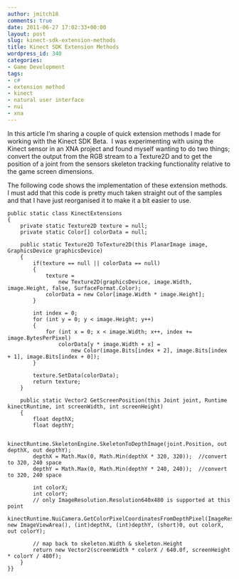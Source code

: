 ```yaml
---
author: jmitch18
comments: true
date: 2011-06-27 17:02:33+00:00
layout: post
slug: kinect-sdk-extension-methods
title: Kinect SDK Extension Methods
wordpress_id: 340
categories:
- Game Development
tags:
- c#
- extension method
- kinect
- natural user interface
- nui
- xna
---
```


In this article I’m sharing a couple of quick extension methods I made for working with the Kinect SDK Beta.  I was experimenting with using the Kinect sensor in an XNA project and found myself wanting to do two things; convert the output from the RGB stream to a Texture2D and to get the position of a joint from the sensors skeleton tracking functionality relative to the game screen dimensions.

<!-- more -->

The following code shows the implementation of these extension methods.  I must add that this code is pretty much taken straight out of the samples and that I have just reorganised it to make it a bit easier to use.

    
    public static class KinectExtensions
    {
        private static Texture2D texture = null;
        private static Color[] colorData = null;
    
        public static Texture2D ToTexture2D(this PlanarImage image, GraphicsDevice graphicsDevice)
        {
            if(texture == null || colorData == null)
            {
                texture = 
                    new Texture2D(graphicsDevice, image.Width, image.Height, false, SurfaceFormat.Color);
                colorData = new Color[image.Width * image.Height];
            }
    
            int index = 0;
            for (int y = 0; y < image.Height; y++)
            {
                for (int x = 0; x < image.Width; x++, index += image.BytesPerPixel)
                    colorData[y * image.Width + x] = 
                        new Color(image.Bits[index + 2], image.Bits[index + 1], image.Bits[index + 0]);
            }
    
            texture.SetData(colorData);
            return texture;
        }
    
        public static Vector2 GetScreenPosition(this Joint joint, Runtime kinectRuntime, int screenWidth, int screenHeight)
        {
            float depthX;
            float depthY;
    
            kinectRuntime.SkeletonEngine.SkeletonToDepthImage(joint.Position, out depthX, out depthY);
            depthX = Math.Max(0, Math.Min(depthX * 320, 320));  //convert to 320, 240 space
            depthY = Math.Max(0, Math.Min(depthY * 240, 240));  //convert to 320, 240 space
    
            int colorX;
            int colorY;
            // only ImageResolution.Resolution640x480 is supported at this point
            kinectRuntime.NuiCamera.GetColorPixelCoordinatesFromDepthPixel(ImageResolution.Resolution640x480, new ImageViewArea(), (int)depthX, (int)depthY, (short)0, out colorX, out colorY);
    
            // map back to skeleton.Width & skeleton.Height
            return new Vector2(screenWidth * colorX / 640.0f, screenHeight * colorY / 480f);
        }
    }}
